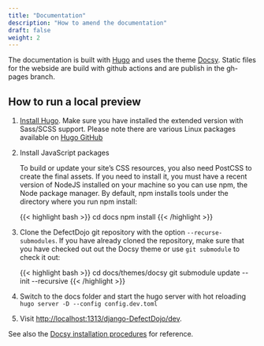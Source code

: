 ```yaml
---
title: "Documentation"
description: "How to amend the documentation"
draft: false
weight: 2
---
```


The documentation is built with [Hugo](https://gohugo.io/) and uses the theme [Docsy](https://www.docsy.dev).
Static files for the webside are build with github actions and are publish in the gh-pages branch.

## How to run a local preview

1. [Install Hugo](https://gohugo.io/getting-started/installing/). Make sure you have installed the extended version with Sass/SCSS support. Please note there are various Linux packages available on [Hugo GitHub](https://github.com/gohugoio/hugo/releases)

2. Install JavaScript packages

    To build or update your site’s CSS resources, you also need PostCSS to create the final assets. If you need to install it, you must have a recent version of NodeJS installed on your machine so you can use npm, the Node package manager. By default, npm installs tools under the directory where you run npm install:

    {{< highlight bash >}}
    cd docs
    npm install
    {{< /highlight >}}

3. Clone the DefectDojo git repository with the option `--recurse-submodules`. If you have already cloned the repository, make sure that you have checked out out the Docsy theme or use `git submodule` to check it out:

    {{< highlight bash >}}
    cd docs/themes/docsy
    git submodule update --init --recursive
    {{< /highlight >}}

4. Switch to the docs folder and start the hugo server with hot reloading `hugo server -D --config config.dev.toml`
5. Visit [http://localhost:1313/django-DefectDojo/dev](http://localhost:1313/django-DefectDojo/dev).

See also the [Docsy installation procedures](https://www.docsy.dev/docs/getting-started/) for reference.
